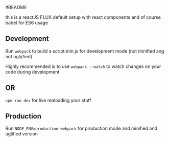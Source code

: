 #README

this is a reactJS FLUX default setup with react components and of course babel for ES6 usage

## Development
Run ```webpack``` to build a script.min.js for development mode (not minified ang not uglyfied)

Highly recommended is to use ```webpack --watch``` to watch changes on your code during development
## OR
```npm run dev``` for live realoading your stuff

## Production
Run ```NODE_ENV=production webpack``` for production mode and minified and uglified version
